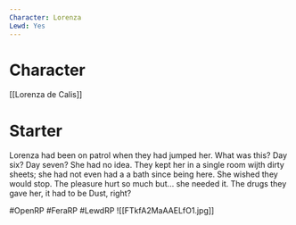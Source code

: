 ```yaml
---
Character: Lorenza 
Lewd: Yes
---
```

# Character
[[Lorenza de Calis]]

# Starter
Lorenza had been on patrol when they had jumped her. What was this? Day six? Day seven? She had no idea. They kept her in a single room wijth dirty sheets; she had not even had a a bath since being here. She wished they would stop. The pleasure hurt so much but... she needed it. The drugs they gave her, it had to be Dust, right?

#OpenRP #FeraRP #LewdRP 
![[FTkfA2MaAAELfO1.jpg]]